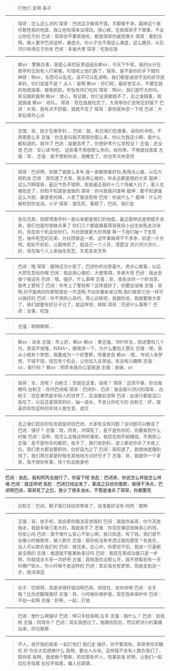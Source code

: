 > 打他们
   走啊
   条子
   
   ---
> 琛哥：怎么这么迟的
琛哥：巴闭这次做得不错，手脚够干净，靓坤这个衰仔敢抢我的地盘，我让他有得来没得回，用心做，在我琛哥手下做事，不会让你吃亏的
巴闭：琛哥你不要笑我啦，都是琛哥你威势够大
琛哥：看到没啊，做人要学巴闭这样，谦虚点，你小子也不用这么谦虚，这么醒目，以后洪兴有得位子你坐
巴闭：多谢大佬
琛哥：吃饭吃饭

 ---
 >  赖sir：警察办事，我是心来的反黑组组长赖sir，今天下午呢，我的伙计在南亭村见到有人打架喔，可惜呢让他们跑了，琛哥，是不是你的手下做的
 绅哥：啊sir，东西可以乱吃，话不可以乱讲啊，我们都是诚信守法的好市民来的，你们说是不是？
 众人：是啊
 赖sir：你们呢，最好老实点，不要在我的地盘搞事，被我抓到，牢饭有你们吃的
 琛哥：啊sir，我们是吓大的吗，有证据抓我啊
 赖sir：放心，有证据，你们全部都跑不了，总之谁搞事，我就搞谁
 赖sir：收队。
琛哥：现在饭就吃完了，大哥带你们去附近舒服下
巴闭：大哥，我有点不舒服，我就不去了
琛哥：那你就休息一下吧
巴闭：大哥玩得开心点
----
> 志强：哥，刚才在南亭村....
巴闭：就，和兄弟们在做事，读你的书吧，不用管那么多
志强：你总是叫我不用管你那么多，你以为我还小啊，我什么都知道的，我18了
巴闭：就要高考了，你想好考什么学校没？
志强：还没想
巴闭：安心读书吧， 这些事不用想那么多的，给你用，不够就找我拿
 志强：哥，
 志强：我不想和你讲，我睡觉了，你也早点休息吧
 
 ---
 > 琛哥：巴闭啊，你跟了我那么多年,我一直都很看好你,再用点心做，以后大把机会
 巴闭：我知道了大哥，我会用心做的，你永远都是我的大哥
 靓坤：这么巧啊琛哥，最近气色不错啊，但是最近我的十几个场被人扫了，客人也被抢走了，你知不知道是谁做的
 琛哥：你问我我问谁啊
 靓坤：都不知道谁这么大胆，姜是老的辣，人老了就该死啦
 巴闭：你说什么？
 靓坤：什么时候轮到你说话，小子
 琛哥：谁先死，看稳了，巴闭，我们走
 
 ---
 > 各位兄弟，铜锣湾南亭村一直以来都是我们的地盘，最近靓坤总是想插手进来，我们也是时候做点事了
 你们几个都是跟着琛哥我自小出生如死走过来的，现在给个机会给你们，为社团做更大的贡献
 等一下我们抽一下生死签，抽中死签的兄弟，为社团做这一单，这件事做得干干净净，前途一片光明，假如不好彩，让靓坤抓了，就自己一个人背，清楚没 
 洪兴洪兴洪兴...
 好，现在每个人上来抽生死签，生死各安天命
 
 
 ---
 > 巴闭：哦
 琛哥：靓坤这次仆街了，巴闭你的功劳最大，用点心做事，以后大把生意给你做
 巴闭：我会用心做的，大佬喝酒，多谢大哥
 巴闭：我出去接个电话先
 巴闭：喂，强仔，什么事啊
 志强：哥，我告诉你一个好消息，我考上警校了
 巴闭：你考上了警校啊？这样就好了，你要加油咯
 志强：哥啊,你不能再同你那帮朋友一齐混啊,不如你重新来过啊,我们做其它也一样可以做好的
 巴闭：你不用担心哥的，用心训练吧，我跟你说，我就要做大哥了，我们就要有好日子过了，就这样吧，拜拜
 琛哥：巴闭什么事啊？
 巴闭：没事，吃饭
 
 ---
 > 志强：啊啊啊啊....
 
 ---
 > 赖sir：进来
 志强：早上好，赖sir
 赖sir：黄志强，1991年生，刚进警校几个月，表现不错喔，科科A+，跟我讲一下，为什么要加入警队
 志强：嗯，我从小就有个梦想，我要成为一个好警察，除暴安良
 赖sir：嗯， 年轻人有梦想，不错不错，现在有个机会，让你加入反黑组，有没有兴趣啊
 志强：sir，我行吗？
 赖sir：明早来我办公室报道
 志强：谢谢，sir
 
 ---
 >琛哥：坐，货呢？
 白粉王：货就在这里，钱呢？
 琛哥：这货不够，你当我瞎吗
 白粉王：你问巴闭咯
 琛哥：巴闭你...
 巴闭：我会振兴洪兴的琛哥...
 白粉王：现在果然是年轻人的世界了，后浪推前浪啊
 巴闭：出来行都是混口饭吃了，以后还是琛哥的价，抽一成水，不会让你吃亏的
 白粉王：好，就喜欢和你这样的年轻人做生意，成交
 
 ---
 > 总之我们现在的任务就是抓住巴闭，大家有没有问题？没问题可以散会了
 巴闭：强仔？
 志强：喂，阿哥，洪琛死了，是不是你杀的，你要疯到什么时候
 巴闭：没啊，我怎么会做这样的事呢，我现在刚开始赚钱，不用担心
 志强：是不是你杀的都好，收手了，我们收到料，道上都说你杀了大佬上位，我们老大都说要抓你，你好自为之了
 巴闭：我知道了，我很快就赚到钱了，我们两兄弟是时候去其他地方过好日子了
 志强：哥，我就你一个哥哥，我不想你有事，找个机会脱身吧
 
 ---
 > 
 巴闭：丧彪，我和阿丙去就行了，你留下吧
 丧彪：巴闭哥，你说怎么样就怎么样咯
 巴闭：就这样吧
  丧彪：巴闭已经出发了，事成之后给你尾款，做得干净点，巴闭啊巴闭，琛哥死了之后，我少了很多油水，不管是谁杀了琛哥，你都要死
 
 ---
 > 白粉王：巴闭，鞋子我已经给你带来了，钱准备好没有
 阿丙：跑啊
 
 ---
 > 志强：哥，收手吧，我会帮你跟法官求情的
 巴闭：我是你亲哥，你今天放我走，我就多做几笔大的，我就收手了
 志强：你现在赚这些昧良心的钱，你安心吗
 巴闭：我不理什么安心不安心啊，我只知道，有了钱，我们就不会像小时候那样，被人欺负
 志强：那你有没有考虑过我的感受？有我在，没人可以欺负我们的
 巴闭：做兄弟，在心中，你感觉不到，我说一万遍都是没用的
 志强：难道就不能重新来过吗
 巴闭：我现在离成功就只差一步啊，你就成全大哥一次好吧
 志强：我知道你没那么坏，我不想看到有一天你横尸街头，你小时候不是这样的
 巴闭：其实我也有梦想，但是走到这一步，我没得选
 
 ---
 >杀手：哎呀呀，真是讲得好感动啊巴闭，但现在，收你命啊
 巴闭：杀手哦？比你还酷哦强仔
 志强：哥，小时候你保护我，现在我来保护你
 巴闭：不如一起啊
 志强：好啊，一起，打他
 
 ---
 > 巴闭：想什么啊强仔
 巴闭：伸只手给我啊,左手
 志强：搞什么？
 巴闭：给我啦
 志强：阿哥你？
 巴闭：其实我想过了，我跟你回去，然后把洪兴的事捅出来，将功赎罪
 
 ---
 > 坏人，放开我的弟弟
 一起打他们
 我们走
 强仔，你不要哭啦，哥哥带你买糖吃
 好
 你长大后想做什么
我啊，要出人头地，这样就不会有人欺负我们了，那你呢
我啊，我想做个警察，抓住那些坏人，除暴安良
好啊，让我们一起拉拉手指尾
拉拉手指尾，骗人吃玻璃...
